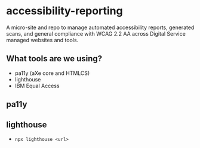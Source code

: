 # accessibility-reporting
A micro-site and repo to manage automated accessibility reports, generated scans, and general compliance with WCAG 2.2 AA across Digital Service managed websites and tools.

## What tools are we using?
- pa11y (aXe core and HTMLCS)
- lighthouse
- IBM Equal Access


## pa11y

## lighthouse
- `npx lighthouse <url>`